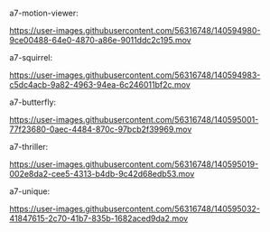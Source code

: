 a7-motion-viewer:



https://user-images.githubusercontent.com/56316748/140594980-9ce00488-64e0-4870-a86e-9011ddc2c195.mov


a7-squirrel:


https://user-images.githubusercontent.com/56316748/140594983-c5dc4acb-9a82-4963-94ea-6c246011bf2c.mov


a7-butterfly:


https://user-images.githubusercontent.com/56316748/140595001-77f23680-0aec-4484-870c-97bcb2f39969.mov

a7-thriller:



https://user-images.githubusercontent.com/56316748/140595019-002e8da2-cee5-4313-b4db-9c42d68edb53.mov

a7-unique:


https://user-images.githubusercontent.com/56316748/140595032-41847615-2c70-41b7-835b-1682aced9da2.mov

